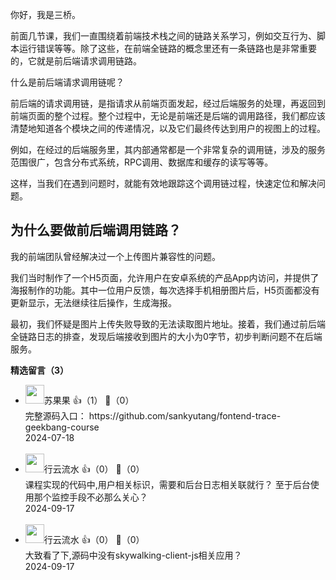 你好，我是三桥。

前面几节课，我们一直围绕着前端技术栈之间的链路关系学习，例如交互行为、脚本运行错误等等。除了这些，在前端全链路的概念里还有一条链路也是非常重要的，它就是前后端请求调用链路。

什么是前后端请求调用链呢？

前后端的请求调用链，是指请求从前端页面发起，经过后端服务的处理，再返回到前端页面的整个过程。整个过程中，无论是前端还是后端的调用路径，我们都应该清楚地知道各个模块之间的传递情况，以及它们最终传达到用户的视图上的过程。

例如，在经过的后端服务里，其内部通常都是一个非常复杂的调用链，涉及的服务范围很广，包含分布式系统，RPC调用、数据库和缓存的读写等等。

这样，当我们在遇到问题时，就能有效地跟踪这个调用链过程，快速定位和解决问题。

## 为什么要做前后端调用链路？

我的前端团队曾经解决过一个上传图片兼容性的问题。

我们当时制作了一个H5页面，允许用户在安卓系统的产品App内访问，并提供了海报制作的功能。其中一位用户反馈，每次选择手机相册图片后，H5页面都没有更新显示，无法继续往后操作，生成海报。

最初，我们怀疑是图片上传失败导致的无法读取图片地址。接着，我们通过前后端全链路日志的排查，发现后端接收到图片的大小为0字节，初步判断问题不在后端服务。
<div><strong>精选留言（3）</strong></div><ul>
<li><img src="https://static001.geekbang.org/account/avatar/00/2b/86/73/5190bbde.jpg" width="30px"><span>苏果果</span> 👍（1） 💬（0）<div>完整源码入口：
https:&#47;&#47;github.com&#47;sankyutang&#47;fontend-trace-geekbang-course</div>2024-07-18</li><br/><li><img src="https://static001.geekbang.org/account/avatar/00/14/f8/ce/495dfc91.jpg" width="30px"><span>行云流水</span> 👍（0） 💬（0）<div>课程实现的代码中,用户相关标识，需要和后台日志相关联就行？ 至于后台使用那个监控手段不必那么关心？</div>2024-09-17</li><br/><li><img src="https://static001.geekbang.org/account/avatar/00/14/f8/ce/495dfc91.jpg" width="30px"><span>行云流水</span> 👍（0） 💬（0）<div>大致看了下,源码中没有skywalking-client-js相关应用？</div>2024-09-17</li><br/>
</ul>